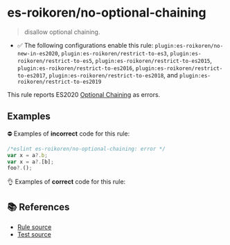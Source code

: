 # es-roikoren/no-optional-chaining
> disallow optional chaining.

- ✅ The following configurations enable this rule: `plugin:es-roikoren/no-new-in-es2020`, `plugin:es-roikoren/restrict-to-es3`, `plugin:es-roikoren/restrict-to-es5`, `plugin:es-roikoren/restrict-to-es2015`, `plugin:es-roikoren/restrict-to-es2016`, `plugin:es-roikoren/restrict-to-es2017`, `plugin:es-roikoren/restrict-to-es2018`, and `plugin:es-roikoren/restrict-to-es2019`

This rule reports ES2020 [Optional Chaining](https://github.com/tc39/proposal-optional-chaining) as errors.

## Examples

⛔ Examples of **incorrect** code for this rule:

```js
/*eslint es-roikoren/no-optional-chaining: error */
var x = a?.b;
var x = a?.[b];
foo?.();
```

👌 Examples of **correct** code for this rule:

<eslint-playground type="good" code="/*eslint es-roikoren/no-optional-chaining: error */
var x = a != null ? a.b : undefined
var x = a && a.b
var x = a != null ? a[b] : undefined
var x = a && a[b]
foo && foo()
" />

## 📚 References

- [Rule source](https://github.com/roikoren755/eslint-plugin-es/blob/v0.0.2/src/rules/no-optional-chaining.ts)
- [Test source](https://github.com/roikoren755/eslint-plugin-es/blob/v0.0.2/tests/src/rules/no-optional-chaining.ts)
